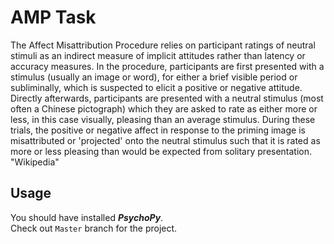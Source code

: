 # AMP Task
The Affect Misattribution Procedure relies on participant ratings of neutral stimuli as an indirect measure of implicit attitudes rather than latency or accuracy measures. In the procedure, participants are first presented with a stimulus (usually an image or word), for either a brief visible period or subliminally, which is suspected to elicit a positive or negative attitude. Directly afterwards, participants are presented with a neutral stimulus (most often a Chinese pictograph) which they are asked to rate as either more or less, in this case visually, pleasing than an average stimulus. During these trials, the positive or negative affect in response to the priming image is misattributed or 'projected' onto the neutral stimulus such that it is rated as more or less pleasing than would be expected from solitary presentation.
<br>
"Wikipedia"

## Usage
You should have installed ***PsychoPy***.
<br>
Check out `Master` branch for the project.
